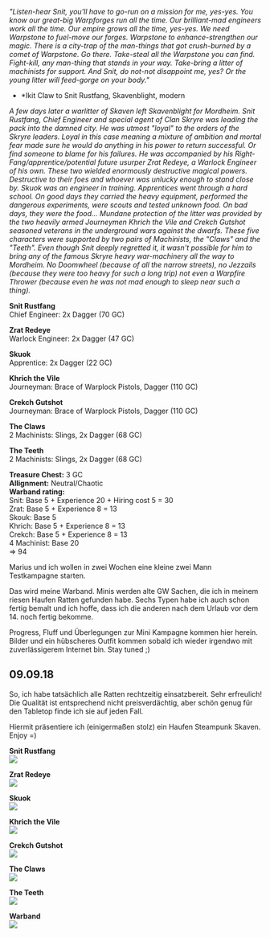 *"Listen-hear Snit,
you'll have to go-run on a mission for me, yes-yes.
You know our great-big Warpforges run all the time. Our brilliant-mad engineers work all the time. Our empire grows all the time, yes-yes.
We need Warpstone to fuel-move our forges. Warpstone to enhance-strengthen our magic.
There is a city-trap of the man-things that got crush-burned by a comet of Warpstone. Go there. Take-steal all the Warpstone you can find. Fight-kill, any man-thing that stands in your way.
Take-bring a litter of machinists for support.
And Snit, do not-not disappoint me, yes?
Or the young litter will feed-gorge on your body."*
 - *Ikit Claw to Snit Rustfang, Skavenblight, modern

*A few days later a warlitter of Skaven left Skavenblight for Mordheim. Snit Rustfang, Chief Engineer and special agent of Clan Skryre was leading the pack into the damned city. He was utmost "loyal" to the orders of the Skryre leaders. Loyal in this case meaning a mixture of ambition and mortal fear made sure he would do anything in his power to return successful. Or find someone to blame for his failures.
He was accompanied by his Right-Fang/apprentice/potential future usurper Zrat Redeye, a Warlock Engineer of his own. These two wielded enormously destructive magical powers. Destructive to their foes and whoever was unlucky enough to stand close by.
Skuok was an engineer in training. Apprentices went through a hard school. On good days they carried the heavy equipment, performed the dangerous experiments, were scouts and tested unknown food. On bad days, they were the food...
Mundane protection of the litter was provided by the two heavily armed Journeymen Khrich the Vile and Crekch Gutshot seasoned veterans in the underground wars against the dwarfs.
These five characters were supported by two pairs of Machinists, the "Claws" and the "Teeth".
Even though Snit deeply regretted it, it wasn't possible for him to bring any of the famous Skryre heavy war-machinery all the way to Mordheim. No Doomwheel (because of all the narrow streets), no Jezzails (because they were too heavy for such a long trip) not even a Warpfire Thrower (because even he was not mad enough to sleep near such a thing).*

**Snit Rustfang**  
Chief Engineer: 2x Dagger (70 GC)

**Zrat Redeye**  
Warlock Engineer: 2x Dagger (47 GC)

**Skuok**  
Apprentice: 2x Dagger (22 GC)

**Khrich the Vile**  
Journeyman: Brace of Warplock Pistols, Dagger (110 GC)

**Crekch Gutshot**  
Journeyman: Brace of Warplock Pistols, Dagger (110 GC)

**The Claws**  
2 Machinists: Slings, 2x Dagger (68 GC)

**The Teeth**  
2 Machinists: Slings, 2x Dagger (68 GC)

**Treasure Chest:** 3 GC  
**Allignment:** Neutral/Chaotic  
**Warband rating:**  
Snit: Base 5 + Experience 20 + Hiring cost 5 = 30  
Zrat: Base 5 + Experience 8 = 13  
Skouk: Base 5  
Khrich: Base 5 + Experience 8 = 13  
Crekch: Base 5 + Experience 8 = 13  
4 Machinist: Base 20  
=> 94

Marius und ich wollen in zwei Wochen eine kleine zwei Mann Testkampagne starten.

Das wird meine Warband. Minis werden alte GW Sachen, die ich in meinem riesen Haufen Ratten gefunden habe. Sechs Typen habe ich auch schon fertig bemalt und ich hoffe, dass ich die anderen nach dem Urlaub vor dem 14. noch fertig bekomme.

Progress, Fluff und Überlegungen zur Mini Kampagne kommen hier herein. Bilder und ein hübscheres Outfit kommen sobald ich wieder irgendwo mit zuverlässigerem Internet bin.
Stay tuned ;)

## 09.09.18  
So, ich habe tatsächlich alle Ratten rechtzeitig einsatzbereit. Sehr erfreulich! Die Qualität ist entsprechend nicht preisverdächtig, aber schön genug für den Tabletop finde ich sie auf jeden Fall.

Hiermit präsentiere ich (einigermaßen stolz) ein Haufen Steampunk Skaven. Enjoy =)

**Snit Rustfang**  
[![](http://fs5.directupload.net/images/180909/temp/57szkdsv.jpg)](http://www.directupload.net/file/d/5205/57szkdsv_jpg.htm)

**Zrat Redeye**  
[![](http://fs1.directupload.net/images/180909/temp/3b4zmoku.jpg)](http://www.directupload.net/file/d/5205/3b4zmoku_jpg.htm)

**Skuok**  
[![](http://fs5.directupload.net/images/180909/temp/nhmqn3wf.jpg)](http://www.directupload.net/file/d/5205/nhmqn3wf_jpg.htm)

**Khrich the Vile**  
[![](http://fs1.directupload.net/images/180909/temp/mxp43ymz.jpg)](http://www.directupload.net/file/d/5205/mxp43ymz_jpg.htm)

**Crekch Gutshot**  
[![](http://fs5.directupload.net/images/180909/temp/nphlyehl.jpg)](http://www.directupload.net/file/d/5205/nphlyehl_jpg.htm)

**The Claws**  
[![](http://fs5.directupload.net/images/180909/temp/vcve5rdh.jpg)](http://www.directupload.net/file/d/5205/vcve5rdh_jpg.htm)

**The Teeth**  
[![](http://fs5.directupload.net/images/180909/temp/sktwyyzw.jpg)](http://www.directupload.net/file/d/5205/sktwyyzw_jpg.htm)

**Warband**  
[![](http://fs5.directupload.net/images/180909/temp/ptv2cbo8.jpg)](http://www.directupload.net/file/d/5205/ptv2cbo8_jpg.htm)
